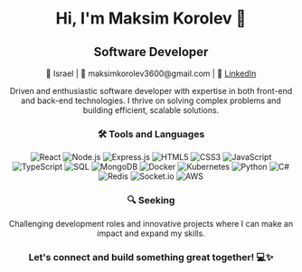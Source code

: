 <h1 align="center">Hi, I'm Maksim Korolev 👋</h1>  
<h2 align="center">Software Developer</h2>  
<p align="center">📍 Israel | 📧 maksimkorolev3600@gmail.com | 💼 <a href="https://www.linkedin.com/in/maksim1korolev/">LinkedIn</a></p>

<p align="center">
Driven and enthusiastic software developer with expertise in both front-end and back-end technologies. I thrive on solving complex problems and building efficient, scalable solutions.
</p>

<h3 align="center">🛠️ Tools and Languages</h3>  
<p align="center">
<img src="https://img.shields.io/badge/React-20232A?style=for-the-badge&logo=react&logoColor=61DAFB" alt="React" />
<img src="https://img.shields.io/badge/Node.js-339933?style=for-the-badge&logo=nodedotjs&logoColor=white" alt="Node.js" />
<img src="https://img.shields.io/badge/Express.js-404D59?style=for-the-badge" alt="Express.js" />
<img src="https://img.shields.io/badge/HTML5-E34F26?style=for-the-badge&logo=html5&logoColor=white" alt="HTML5" />
<img src="https://img.shields.io/badge/CSS3-1572B6?style=for-the-badge&logo=css3&logoColor=white" alt="CSS3" />
<img src="https://img.shields.io/badge/JavaScript-F7DF1E?style=for-the-badge&logo=javascript&logoColor=black" alt="JavaScript" />
<img src="https://img.shields.io/badge/TypeScript-007ACC?style=for-the-badge&logo=typescript&logoColor=white" alt="TypeScript" />
<img src="https://img.shields.io/badge/SQL-4479A1?style=for-the-badge&logo=sql&logoColor=white" alt="SQL" />
<img src="https://img.shields.io/badge/MongoDB-47A248?style=for-the-badge&logo=mongodb&logoColor=white" alt="MongoDB" />
<img src="https://img.shields.io/badge/Docker-2496ED?style=for-the-badge&logo=docker&logoColor=white" alt="Docker" />
<img src="https://img.shields.io/badge/Kubernetes-326CE5?style=for-the-badge&logo=kubernetes&logoColor=white" alt="Kubernetes" />
<img src="https://img.shields.io/badge/Python-3776AB?style=for-the-badge&logo=python&logoColor=white" alt="Python" />
<img src="https://img.shields.io/badge/C%23-239120?style=for-the-badge&logo=csharp&logoColor=white" alt="C#" />
<img src="https://img.shields.io/badge/Redis-DC382D?style=for-the-badge&logo=redis&logoColor=white" alt="Redis" />
<img src="https://img.shields.io/badge/Socket.io-010101?style=for-the-badge&logo=socket.io&logoColor=white" alt="Socket.io" />
<img src="https://img.shields.io/badge/AWS-232F3E?style=for-the-badge&logo=amazon-aws&logoColor=white" alt="AWS" />

</p>

<h3 align="center">🔍 Seeking</h3>  
<p align="center">
Challenging development roles and innovative projects where I can make an impact and expand my skills.
</p>

<h3 align="center">Let's connect and build something great together! 💻✨</h3>
